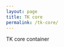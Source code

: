 ```yaml
---
layout: page
title: TK core
permalink: /tk-core/
---
```


<link rel="stylesheet" type="text/css" href="../stylesheets/core.css">

<div class="tk-core-container">TK core container</div>